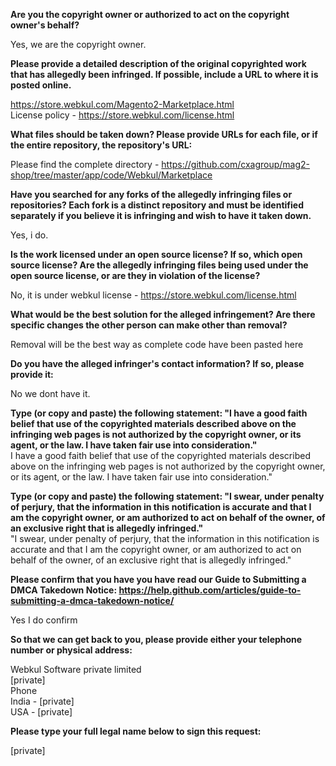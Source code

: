 **Are you the copyright owner or authorized to act on the copyright owner's behalf?**  

Yes, we are the copyright owner.

**Please provide a detailed description of the original copyrighted work that has allegedly been infringed. If possible, include a URL to where it is posted online.**  

https://store.webkul.com/Magento2-Marketplace.html  
License policy - https://store.webkul.com/license.html  

**What files should be taken down? Please provide URLs for each file, or if the entire repository, the repository's URL:** 

Please find the complete directory - https://github.com/cxagroup/mag2-shop/tree/master/app/code/Webkul/Marketplace

**Have you searched for any forks of the allegedly infringing files or repositories? Each fork is a distinct repository and must be identified separately if you believe it is infringing and wish to have it taken down.**  

Yes, i do.

**Is the work licensed under an open source license? If so, which open source license? Are the allegedly infringing files being used under the open source license, or are they in violation of the license?**  

No, it is under webkul license - https://store.webkul.com/license.html

**What would be the best solution for the alleged infringement? Are there specific changes the other person can make other than removal?**  

Removal will be the best way as complete code have been pasted here

**Do you have the alleged infringer's contact information? If so, please provide it:**  

No we dont have it.

**Type (or copy and paste) the following statement: "I have a good faith belief that use of the copyrighted materials described above on the infringing web pages is not authorized by the copyright owner, or its agent, or the law. I have taken fair use into consideration."**  
I have a good faith belief that use of the copyrighted materials described above on the infringing web pages is not authorized by the copyright owner, or its agent, or the law. I have taken fair use into consideration."

**Type (or copy and paste) the following statement: "I swear, under penalty of perjury, that the information in this notification is accurate and that I am the copyright owner, or am authorized to act on behalf of the owner, of an exclusive right that is allegedly infringed."**  
"I swear, under penalty of perjury, that the information in this notification is accurate and that I am the copyright owner, or am authorized to act on behalf of the owner, of an exclusive right that is allegedly infringed."

**Please confirm that you have you have read our Guide to Submitting a DMCA Takedown Notice: https://help.github.com/articles/guide-to-submitting-a-dmca-takedown-notice/**  

Yes I do confirm

**So that we can get back to you, please provide either your telephone number or physical address:**  

Webkul Software private limited  
[private]  
Phone  
India - [private]  
USA - [private]  

**Please type your full legal name below to sign this request:**  

[private]
